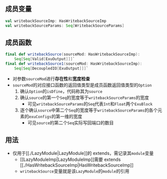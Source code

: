 ## 成员变量

```scala
val writebackSourceImp: HasWritebackSourceImp
val writebackSourceParams: Seq[WritebackSourceParams]
```

## 成员函数

```scala
final def writebackSource(sourceMod: HasWritebackSourceImp):
	Seq[Seq[Valid[ExuOutput]]]`
final def writebackSource1(sourceMod: HasWritebackSourceImp):
	Seq[Seq[DecoupledIO[ExuOutput]]]`
```

- 对参数`sourceMod`进行**存在性**和**宽度检查**
- `sourceMod`的对应接口函数的返回值类型是成员函数返回值类型的`Option`
  1. 确认`Option`的`isDfine`，代码称其为`source`
  2. 确认`source`的第一个`Seq`的宽度等于`writebackSourceParams`的宽度
	  - 可见`writebackSourceParams`的`Seq`代表`Int`和`Float`两个`ExuBlock`
  1. 逐个确认`source`中第二个`Seq`的宽度等于`writebackSourceParams`的各个元素的`exuConfigs`的第一维的宽度
	  - 可见`source`的第二个`Seq`实际写回端口的数目

## 用法

- 仅用于[[./LazyModule|LazyModule]]的 extends，需记录其`module`变量
  - [[LazyModuleImp|LazyModuleImp]]需要 extends [[./HasWritebackSourceImp|HasWritebackSourceImp]]
  - `writebackSource`变量就是该`LazyModule`的`module`的引用
